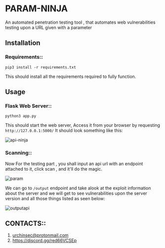 # PARAM-NINJA
An automated penetration testing tool , that automates web vulnerabilities testing upon a URL given with a parameter

## Installation
### Requirements::
```
pip3 install -r requirements.txt
```
This should install all the requirements required to fully function.

## Usage
### Flask Web Server::
```
python3 app.py
```
This should start the web server, Access it from your browser by requesting `http://127.0.0.1:5000/`
It should look something like this:

![api-ninja](https://user-images.githubusercontent.com/49201347/154808834-ec994fbf-79ad-458f-8e15-9a6a0eec5c43.png)

### Scanning::
Now For the testing part , you shall input an api url with an endpoint attached to it, click scan , and it'll do the magic.

![param](https://user-images.githubusercontent.com/49201347/154809477-33048b93-dfb0-4cd7-a066-39cad7833117.png)

We can go to `/output` endpoint and take alook at the exploit information about the server and we will get to see vulnerabilities upon the server version and all those things listed as seen below:

![outputapi](https://user-images.githubusercontent.com/49201347/154809562-663e2e56-5a13-416f-806d-59207f77dfe9.png)

## CONTACTS::
1. urchinsec@protonmail.com
2. https://discord.gg/red66VCSEp
